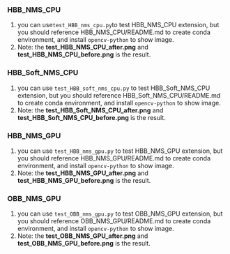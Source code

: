 ### HBB_NMS_CPU  
1. you can use`test_HBB_nms_cpu.py`to test HBB_NMS_CPU extension, but you should reference HBB_NMS_CPU/README.md to create conda environment, and install `opencv-python` to show image.  
2. Note: the **test_HBB_NMS_CPU_after.png** and **test_HBB_NMS_CPU_before.png** is the result.  
### HBB_Soft_NMS_CPU  
1. you can use `test_HBB_soft_nms_cpu.py` to test HBB_Soft_NMS_CPU extension, but you should reference HBB_Soft_NMS_CPU/README.md to create conda environment, and install `opencv-python` to show image.  
2. Note: the **test_HBB_Soft_NMS_CPU_after.png** and **test_HBB_Soft_NMS_CPU_before.png** is the result.  
### HBB_NMS_GPU
1. you can use `test_HBB_nms_gpu.py` to test HBB_NMS_GPU extension, but you should reference HBB_NMS_GPU/README.md to create conda environment, and install `opencv-python` to show image.
2. Note: the **test_HBB_NMS_GPU_after.png** and **test_HBB_NMS_GPU_before.png** is the result.
### OBB_NMS_GPU
1. you can use `test_OBB_nms_gpu.py` to test OBB_NMS_GPU extension, but you should reference OBB_NMS_GPU/README.md to create conda environment, and install `opencv-python` to show image.
2. Note: the **test_OBB_NMS_GPU_after.png** and **test_OBB_NMS_GPU_before.png** is the result.

